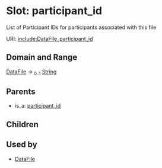 
# Slot: participant_id


List of Participant IDs for participants associated with this file

URI: [include:DataFile_participant_id](https://w3id.org/include/DataFile_participant_id)


## Domain and Range

[DataFile](DataFile.md) &#8594;  <sub>0..1</sub> [String](types/String.md)

## Parents

 *  is_a: [participant_id](participant_id.md)

## Children


## Used by

 * [DataFile](DataFile.md)
